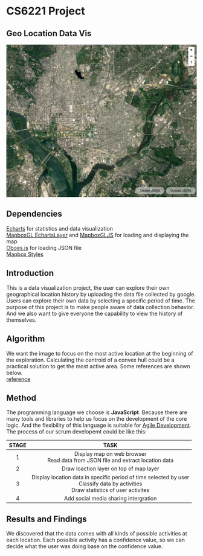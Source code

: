 # CS6221 Project
## Geo Location Data Vis

![img](imgs/snapshot.jpg)

## Dependencies
[Echarts](https://echarts.apache.org/en/index.html) for statistics and data visualization  
[MapboxGL EchartsLayer](https://github.com/lzxue/echartsLayer) and [MapboxGLJS](https://docs.mapbox.com/mapbox-gl-js/api/) for loading and displaying the map  
[Oboes.js](http://oboejs.com/) for loading JSON file  
[Mapbox Styles](https://docs.mapbox.com/api/maps/#styles)

## Introduction
This is a data visualization project, the user can explore their own geographical location history by uploading the data file collected by google. Users can explore their own data by selecting a specific period of time.
The purpose of this project is to make people aware of data collection behavior. And we also want to give everyone the capability to view the history of themselves.

## Algorithm
We want the image to focus on the most active location at the beginning of the exploration. Calculating the centroid of a convex hull could be a practical solution to get the most active area. Some references are shown below.  
[reference](https://www.gamedev.net/forums/topic/533590-how-to-find-the-center-point-of-a-convex-hull/)

## Method
The programming language we choose is **JavaScript**. Because there are many tools and libraries to help us focus on the development of the core logic. And the flexibility of this language is suitable for [Agile Development](https://en.wikipedia.org/wiki/Agile_software_development).  
The process of our scrum developemt could be like this:

| STAGE | TASK |
|  :-:  |  :-: |
| 1 | Display map on web browser<br>Read data from JSON file and extract location data |
| 2 | Draw loaction layer on top of map layer |
| 3 | Display location data in specific period of time selected by user<br> Classify data by activities<br> Draw statistics of user activites |
| 4 | Add social media sharing intergration |

## Results and Findings
We discovered that the data comes with all kinds of possible activities at each location. Each possible activity has a confidence value, so we can decide what the user was doing base on the confidence value.  
